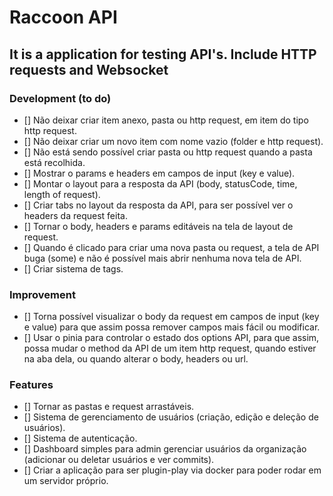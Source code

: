 # Raccoon API 

## It is a application for testing API's. Include HTTP requests and Websocket

### Development (to do)
- [] Não deixar criar item anexo, pasta ou http request, em item do tipo http request.
- [] Não deixar criar um novo item com nome vazio (folder e http request).
- [] Não está sendo possível criar pasta ou http request quando a pasta está recolhida.
- [] Mostrar o params e headers em campos de input (key e value).
- [] Montar o layout para a resposta da API (body, statusCode, time, length of request).
- [] Criar tabs no layout da resposta da API, para ser possível ver o headers da request feita.
- [] Tornar o body, headers e params editáveis na tela de layout de request.
- [] Quando é clicado para criar uma nova pasta ou request, a tela de API buga (some) e não é possível mais abrir nenhuma nova tela de API.
- [] Criar sistema de tags.

### Improvement
- [] Torna possível visualizar o body da request em campos de input (key e value) para que assim possa remover campos mais fácil ou modificar.
- [] Usar o pinia para controlar o estado dos options API, para que assim, possa mudar o method da API de um item http request, quando estiver na aba dela, ou quando alterar o body, headers ou url.

### Features
- [] Tornar as pastas e request arrastáveis.
- [] Sistema de gerenciamento de usuários (criação, edição e deleção de usuários).
- [] Sistema de autenticação.
- [] Dashboard simples para admin gerenciar usuários da organização (adicionar ou deletar usuários e ver commits).
- [] Criar a aplicação para ser plugin-play via docker para poder rodar em um servidor próprio.
